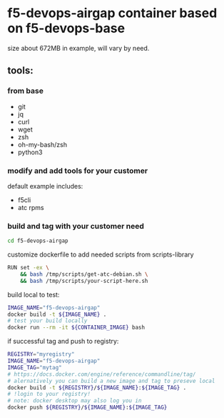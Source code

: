 # f5-devops-airgap container based on f5-devops-base

size about 672MB in example, will vary by need.

## tools:

### from base
- git
- jq
- curl
- wget
- zsh
- oh-my-bash/zsh
- python3

### modify and add tools for your customer

default example includes:

- f5cli
- atc rpms


### build and tag with your customer need
```bash
cd f5-devops-airgap
```
customize dockerfile to add needed scripts from scripts-library
```bash
RUN set -ex \
    && bash /tmp/scripts/get-atc-debian.sh \
    && bash /tmp/scripts/your-script-here.sh
```
build local to test:
```bash
IMAGE_NAME="f5-devops-airgap"
docker build -t ${IMAGE_NAME} .
# test your build locally
docker run --rm -it ${CONTAINER_IMAGE} bash
```
if successful tag and push to registry:
```bash
REGISTRY="myregistry"
IMAGE_NAME="f5-devops-airgap"
IMAGE_TAG="mytag"
# https://docs.docker.com/engine/reference/commandline/tag/
# alernatively you can build a new image and tag to preseve local
docker build -t ${REGISTRY}/${IMAGE_NAME}:${IMAGE_TAG} .
# !login to your registry!
# note: docker desktop may also log you in
docker push ${REGISTRY}/${IMAGE_NAME}:${IMAGE_TAG}
```
